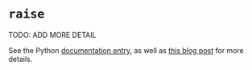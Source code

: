 # `raise`

TODO: ADD MORE DETAIL

See the Python [documentation entry][keyword-raise-docs], as well as [this blog post][keyword-raise-etymology] for more details.

[keyword-raise-docs]: https://docs.python.org/3/reference/simple_stmts.html#the-raise-statement
[keyword-raise-etymology]: https://yawpitchroll.com/posts/the-35-words-you-need-to-python/#raise
